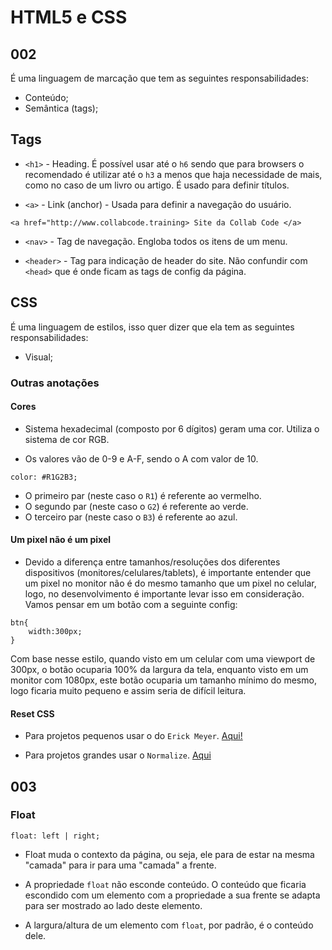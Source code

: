 # HTML5 e CSS

## 002

É uma linguagem de marcação que tem as seguintes responsabilidades:

- Conteúdo;
- Semântica (tags);

## Tags

- `<h1>` - Heading. É possível usar até o `h6` sendo que para browsers o recomendado é utilizar até o `h3` a menos que haja necessidade de mais, como no caso de um livro ou artigo. É usado para definir títulos.

- `<a>` - Link (anchor) - Usada para definir a navegação do usuário.

```
<a href="http://www.collabcode.training> Site da Collab Code </a>
```

- `<nav>` - Tag de navegação. Engloba todos os itens de um menu.

- `<header>` - Tag para indicação de header do site. Não confundir com `<head>` que é onde ficam as tags de config da página.

## CSS

É uma linguagem de estilos, isso quer dizer que ela tem as seguintes responsabilidades:

- Visual;

### Outras anotações

#### Cores

- Sistema hexadecimal (composto por 6 dígitos) geram uma cor. Utiliza o sistema de cor RGB.

- Os valores vão de 0-9 e A-F, sendo o A com valor de 10.

```
color: #R1G2B3;
```

- O primeiro par (neste caso o `R1`) é referente ao vermelho.
- O segundo par (neste caso o `G2`) é referente ao verde.
- O terceiro par (neste caso o `B3`) é referente ao azul.

#### Um pixel não é um pixel

- Devido a diferença entre tamanhos/resoluções dos diferentes dispositivos (monitores/celulares/tablets), é importante entender que um pixel no monitor não é do mesmo tamanho que um pixel no celular, logo, no desenvolvimento é importante levar isso em consideração. Vamos pensar em um botão com a seguinte config:

```
btn{
    width:300px;
}
```

Com base nesse estilo, quando visto em um celular com uma viewport de 300px, o botão ocuparia 100% da largura da tela, enquanto visto em um monitor com 1080px, este botão ocuparia um tamanho mínimo do mesmo, logo ficaria muito pequeno e assim seria de difícil leitura.

#### Reset CSS

- Para projetos pequenos usar o do `Erick Meyer`. [Aqui!](https://meyerweb.com/eric/tools/css/reset/)

- Para projetos grandes usar o `Normalize`. [Aqui](https://necolas.github.io/normalize.css/)

## 003

### Float

```
float: left | right;
```

- Float muda o contexto da página, ou seja, ele para de estar na mesma "camada" para ir para uma "camada" a frente.

- A propriedade `float` não esconde conteúdo. O conteúdo que ficaria escondido com um elemento com a propriedade a sua frente se adapta para ser mostrado ao lado deste elemento.

- A largura/altura de um elemento com `float`, por padrão, é o conteúdo dele.
